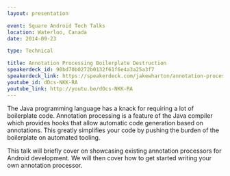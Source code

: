 ```yaml
---
layout: presentation

event: Square Android Tech Talks
location: Waterloo, Canada
date: 2014-09-23

type: Technical

title: Annotation Processing Boilerplate Destruction
speakerdeck_id: 90bd70b0272b0132f61f6e4a3a25a3f7
speakerdeck_link: https://speakerdeck.com/jakewharton/annotation-processing-boilerplate-destruction-square-waterloo-2014
youtube_id: dOcs-NKK-RA
youtube_link: http://youtu.be/dOcs-NKK-RA
---
```


The Java programming language has a knack for requiring a lot of boilerplate code. Annotation processing is a feature of the Java compiler which provides hooks that allow automatic code generation based on annotations. This greatly simplifies your code by pushing the burden of the boilerplate on automated tooling.

This talk will briefly cover on showcasing existing annotation processors for Android development. We will then cover how to get started writing your own annotation processor.
